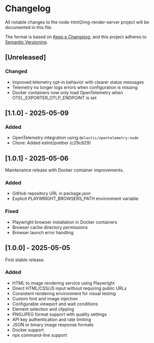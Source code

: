 # Changelog

All notable changes to the node-html2img-render-server project will be documented in this file.

The format is based on [Keep a Changelog](https://keepachangelog.com/en/1.0.0/),
and this project adheres to [Semantic Versioning](https://semver.org/spec/v2.0.0.html).

## [Unreleased]

### Changed

- Improved telemetry opt-in behavior with clearer status messages
- Telemetry no longer logs errors when configuration is missing
- Docker containers now only load OpenTelemetry when OTEL_EXPORTER_OTLP_ENDPOINT is set

## [1.1.0] - 2025-05-09

### Added

- OpenTelemetry integration using `@elastic/opentelemetry-node`
- Chore: Added eslint/prettier (c29c829)

## [1.0.1] - 2025-05-06

Maintenance release with Docker container improvements.

### Added

- GitHub repository URL in package.json
- Explicit PLAYWRIGHT_BROWSERS_PATH environment variable

### Fixed

- Playwright browser installation in Docker containers
- Browser cache directory permissions
- Browser launch error handling

## [1.0.0] - 2025-05-05

First stable release.

### Added

- HTML to image rendering service using Playwright
- Direct HTML/CSS/JS input without requiring public URLs
- Consistent rendering environment for visual testing
- Custom font and image injection
- Configurable viewport and wait conditions
- Element selection and clipping
- PNG/JPEG format support with quality settings
- API key authentication and rate limiting
- JSON or binary image response formats
- Docker support
- npx command-line support